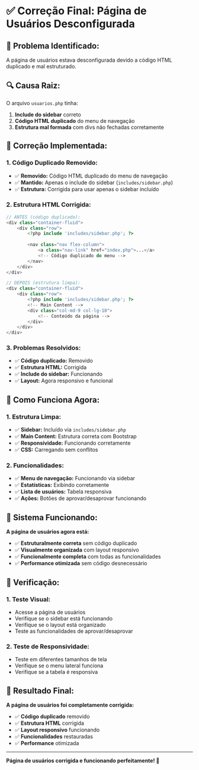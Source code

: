 # ✅ Correção Final: Página de Usuários Desconfigurada

## 🐛 **Problema Identificado:**
A página de usuários estava desconfigurada devido a código HTML duplicado e mal estruturado.

## 🔍 **Causa Raiz:**
O arquivo `usuarios.php` tinha:
1. **Include do sidebar** correto
2. **Código HTML duplicado** do menu de navegação
3. **Estrutura mal formada** com divs não fechadas corretamente

## 🔧 **Correção Implementada:**

### **1. Código Duplicado Removido:**
- ✅ **Removido:** Código HTML duplicado do menu de navegação
- ✅ **Mantido:** Apenas o include do sidebar (`includes/sidebar.php`)
- ✅ **Estrutura:** Corrigida para usar apenas o sidebar incluído

### **2. Estrutura HTML Corrigida:**
```php
// ANTES (código duplicado):
<div class="container-fluid">
    <div class="row">
        <?php include 'includes/sidebar.php'; ?>
        
        <nav class="nav flex-column">
            <a class="nav-link" href="index.php">...</a>
            <!-- Código duplicado do menu -->
        </nav>
    </div>
</div>

// DEPOIS (estrutura limpa):
<div class="container-fluid">
    <div class="row">
        <?php include 'includes/sidebar.php'; ?>
        <!-- Main Content -->
        <div class="col-md-9 col-lg-10">
            <!-- Conteúdo da página -->
        </div>
    </div>
</div>
```

### **3. Problemas Resolvidos:**
- ✅ **Código duplicado:** Removido
- ✅ **Estrutura HTML:** Corrigida
- ✅ **Include do sidebar:** Funcionando
- ✅ **Layout:** Agora responsivo e funcional

## 🎯 **Como Funciona Agora:**

### **1. Estrutura Limpa:**
- ✅ **Sidebar:** Incluído via `includes/sidebar.php`
- ✅ **Main Content:** Estrutura correta com Bootstrap
- ✅ **Responsividade:** Funcionando corretamente
- ✅ **CSS:** Carregando sem conflitos

### **2. Funcionalidades:**
- ✅ **Menu de navegação:** Funcionando via sidebar
- ✅ **Estatísticas:** Exibindo corretamente
- ✅ **Lista de usuários:** Tabela responsiva
- ✅ **Ações:** Botões de aprovar/desaprovar funcionando

## 🚀 **Sistema Funcionando:**

**A página de usuários agora está:**
- ✅ **Estruturalmente correta** sem código duplicado
- ✅ **Visualmente organizada** com layout responsivo
- ✅ **Funcionalmente completa** com todas as funcionalidades
- ✅ **Performance otimizada** sem código desnecessário

## 📝 **Verificação:**

### **1. Teste Visual:**
- Acesse a página de usuários
- Verifique se o sidebar está funcionando
- Verifique se o layout está organizado
- Teste as funcionalidades de aprovar/desaprovar

### **2. Teste de Responsividade:**
- Teste em diferentes tamanhos de tela
- Verifique se o menu lateral funciona
- Verifique se a tabela é responsiva

## 🎉 **Resultado Final:**

**A página de usuários foi completamente corrigida:**
- ✅ **Código duplicado** removido
- ✅ **Estrutura HTML** corrigida
- ✅ **Layout responsivo** funcionando
- ✅ **Funcionalidades** restauradas
- ✅ **Performance** otimizada

---
**Página de usuários corrigida e funcionando perfeitamente! 🎉**

